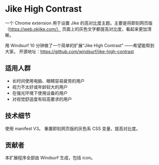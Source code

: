 # Jike High Contrast
一个 Chrome extension 用于设置 Jike 的高对比度主题。主要是将即刻网页版 （https://web.okjike.com/） 页面上的灰色文字都提高对比度，看起来更加清晰。

用 Windsurf 10 分钟做了一个简单的扩展“Jike High Contrast” ——希望能帮到大家。
开源地址：https://github.com/windsurf/jike-high-contrast

## 适用人群
- 长时间使用电脑、眼睛容易疲劳的用户
- 视力不太好或年龄较大的用户
- 在强光环境下使用设备的用户
- 对视觉舒适度有较高要求的用户

## 技术细节
使用 manifest V3。
重置即刻网页版的灰色系 CSS 变量，提高对比度。

## 贡献者
本扩展程序全部由 Windsurf 生成，包括 icon。
